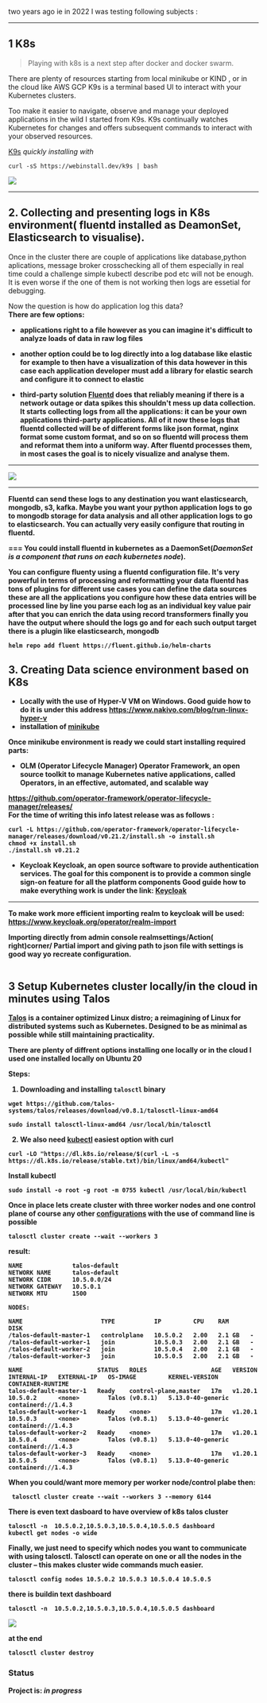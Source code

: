 
two years ago ie in 2022 I was testing following subjects :

---

## 1 K8s
> <p>Playing  with k8s is a next step after docker and docker swarm.<br>
There are plenty of resources starting from local minikube or KIND  , or in the cloud like AWS GCP
K9s is a terminal based UI to interact with your Kubernetes clusters.

Too make it easier to navigate, observe and manage your deployed applications in the wild I started from K9s.
K9s continually watches Kubernetes for changes and offers subsequent commands to interact with your observed resources.

[K9s](https://github.com/derailed/k9s)
 _quickly installing  with_ 

 ```
 curl -sS https://webinstall.dev/k9s | bash
 ```

![](k9s.JPG)

 ---

 
 




## 2.  Collecting and presenting logs in K8s environment( fluentd  installed as DeamonSet, Elasticsearch to visualise).

Once in the cluster there are couple of applications like database,python aplications,  message broker crosschecking all of them especially in real time could a challenge simple kubectl describe pod etc will not be enough. It is even worse if the one of them is not working then logs are essetial for debugging.


Now the question is how do application log this data?<b>
<br/>
There are few options:

* applications right to a file
however as you can imagine it's difficult to analyze
loads of data in raw log files

* another option could be to log directly
into a log database like elastic for example
to then have a visualization of this
data however in this case
each application developer must add a
library for elastic search and configure it to connect to elastic 

* third-party solution [Fluentd](https://github.com/fluent/fluentd) does that reliably meaning
if there is a network outage or data spikes this shouldn't mess up data collection.
It starts collecting logs from all the applications: it can be your own applications
third-party applications. All of it now these logs that fluentd collected will be of different forms  like json format, nginx format some custom format, and so on so fluentd will process them and reformat them into a uniform way. After fluentd processes them, in most cases the goal is to nicely visualize  and analyse them.
---


![](https://camo.githubusercontent.com/9386aa8e7cb67334bf3239e648abb3c034a521ba8cc48a34911645da5fd903d4/68747470733a2f2f7777772e666c75656e74642e6f72672f696d616765732f666c75656e74642d6172636869746563747572652e706e67)

---
 
Fluentd can send these logs to any destination you want elasticsearch, mongodb, s3, kafka.
Maybe  you want your python application logs to go to mongodb storage for data analysis and all other application logs to go to elasticsearch.
You can actually very easily configure that routing in fluentd.

 ===
You could  install fluentd in kubernetes as a DaemonSet(_DaemonSet is a component that runs on each kubernetes node_). 

You can configure fluenty using a fluentd configuration file. It's very powerful in terms of processing and reformatting your data
fluentd has tons of plugins for different use cases
 you can define the data
sources these are all the applications
 you configure how
these data entries will be processed
line by line  you parse each log as an individual
key value pair
after that you can enrich the data using
record transformers
finally you have
the output where should the logs go
and for each such output target
there is a plugin like elasticsearch, mongodb
 
 

```
helm repo add fluent https://fluent.github.io/helm-charts
```

 ## 3.  Creating Data science environment based on K8s
 
 * Locally with the use of Hyper-V VM on Windows. Good guide how to do it is under this address
 https://www.nakivo.com/blog/run-linux-hyper-v <br/>
 * installation of [minikube](https://github.com/kubernetes/minikube)  <br/>
 
 Once minikube environment is ready we could start installing required parts: <br/>
 * OLM (Operator Lifecycle Manager)
  Operator Framework, an open source toolkit to manage Kubernetes native applications, called Operators, in an effective, automated, and scalable way
 
  https://github.com/operator-framework/operator-lifecycle-manager/releases/ <br/>
  For the time of writing this info latest release was as follows :<br/>
 
 ```
 curl -L https://github.com/operator-framework/operator-lifecycle-manager/releases/download/v0.21.2/install.sh -o install.sh
chmod +x install.sh
./install.sh v0.21.2
 ```
*  Keycloak  Keycloak, an open source software to provide authentication services.  The goal for 
this component is to provide a common single sign-on feature for all the platform 
components
 Good guide how to make everything work is under the link:
 [Keycloak](https://www.keycloak.org/getting-started/getting-started-kube) <br/>
 ---
 
 To make work more efficient importing realm to keycloak will be used:<br/>
 https://www.keycloak.org/operator/realm-import
 
 Importing directly from admin console realmsettings/Action( right)corner/ Partial import and giving path to json file with settings is good way 
 yo recreate configuration.

```

```
## 3 Setup Kubernetes cluster locally/in the cloud  in minutes using Talos
[Talos](https://www.talos.dev/v1.2/) is a container optimized Linux distro; a reimagining of Linux for distributed systems such as Kubernetes. Designed to be as minimal as possible while still maintaining practicality.

There are plenty of diffrent options installing one locally or in the cloud 
I used one installed locally on Ubuntu 20  

Steps:
1. Downloading and installing `talosctl` binary

```
wget https://github.com/talos-systems/talos/releases/download/v0.8.1/talosctl-linux-amd64

sudo install talosctl-linux-amd64 /usr/local/bin/talosctl 
```
2. We also need [kubectl](https://kubernetes.io/docs/tasks/tools/install-kubectl-linux/) easiest option with curl
 ```
curl -LO "https://dl.k8s.io/release/$(curl -L -s https://dl.k8s.io/release/stable.txt)/bin/linux/amd64/kubectl"
 ```

Install kubectl
 ```
sudo install -o root -g root -m 0755 kubectl /usr/local/bin/kubectl
 ```
 Once in place lets create cluster with three worker nodes and one control plane of course any other [configurations](https://www.talos.dev/v1.2/reference/cli/) with the use of command line is 
 possible 
```
talosctl cluster create --wait --workers 3
```
result:
```
NAME              talos-default
NETWORK NAME      talos-default
NETWORK CIDR      10.5.0.0/24
NETWORK GATEWAY   10.5.0.1
NETWORK MTU       1500

NODES:

NAME                      TYPE           IP         CPU    RAM      DISK
/talos-default-master-1   controlplane   10.5.0.2   2.00   2.1 GB   -
/talos-default-worker-1   join           10.5.0.3   2.00   2.1 GB   -
/talos-default-worker-2   join           10.5.0.4   2.00   2.1 GB   -
/talos-default-worker-3   join           10.5.0.5   2.00   2.1 GB   -

NAME                     STATUS   ROLES                  AGE   VERSION   INTERNAL-IP   EXTERNAL-IP   OS-IMAGE         KERNEL-VERSION      CONTAINER-RUNTIME
talos-default-master-1   Ready    control-plane,master   17m   v1.20.1   10.5.0.2      <none>        Talos (v0.8.1)   5.13.0-40-generic   containerd://1.4.3
talos-default-worker-1   Ready    <none>                 17m   v1.20.1   10.5.0.3      <none>        Talos (v0.8.1)   5.13.0-40-generic   containerd://1.4.3
talos-default-worker-2   Ready    <none>                 17m   v1.20.1   10.5.0.4      <none>        Talos (v0.8.1)   5.13.0-40-generic   containerd://1.4.3
talos-default-worker-3   Ready    <none>                 17m   v1.20.1   10.5.0.5      <none>        Talos (v0.8.1)   5.13.0-40-generic   containerd://1.4.3
```
 When you could/want more memory per worker node/control plabe then:
 
 
```
 talosctl cluster create --wait --workers 3 --memory 6144
```
There is even text dasboard to have overview of k8s talos cluster 

```
talosctl -n  10.5.0.2,10.5.0.3,10.5.0.4,10.5.0.5 dashboard
kubectl get nodes -o wide
```

Finally, we just need to specify which nodes you want to communicate with using talosctl. Talosctl can operate on one or all the nodes in the cluster – this makes cluster wide commands much easier.
```
talosctl config nodes 10.5.0.2 10.5.0.3 10.5.0.4 10.5.0.5
```
there is buildin text dashboard 
```
talosctl -n  10.5.0.2,10.5.0.3,10.5.0.4,10.5.0.5 dashboard
```

![](dasboard-talos.JPG)

at the end 
```
talosctl cluster destroy
```
### Status
Project is: _in progress_ 
